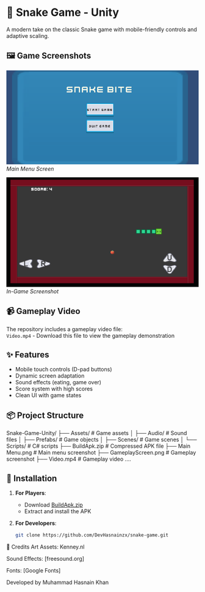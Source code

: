# 🐍 Snake Game - Unity
A modern take on the classic Snake game with mobile-friendly controls and adaptive scaling.

## 🖼️ Game Screenshots
![Main Menu](Main%20Menu.png)  
*Main Menu Screen*

![Gameplay](GameplayScreen.png)  
*In-Game Screenshot*


## 📹 Gameplay Video
The repository includes a gameplay video file:  
`Video.mp4` - Download this file to view the gameplay demonstration

## ✨ Features
- Mobile touch controls (D-pad buttons)
- Dynamic screen adaptation
- Sound effects (eating, game over)
- Score system with high scores
- Clean UI with game states

## 📦 Project Structure
Snake-Game-Unity/
├── Assets/ # Game assets
│ ├── Audio/ # Sound files
│ ├── Prefabs/ # Game objects
│ ├── Scenes/ # Game scenes
│ └── Scripts/ # C# scripts
├── BuildApk.zip # Compressed APK file
├── Main Menu.png # Main menu screenshot
├── GameplayScreen.png # Gameplay screenshot
├── Video.mp4 # Gameplay video
....

## 🚀 Installation
1. **For Players**:
   - Download [BuildApk.zip](BuildApk.zip)
   - Extract and install the APK

2. **For Developers**:
   ```bash
   git clone https://github.com/DevHasnainzx/snake-game.git

📜 Credits
Art Assets: Kenney.nl

Sound Effects: [freesound.org]

Fonts: [Google Fonts]

Developed by Muhammad Hasnain Khan
